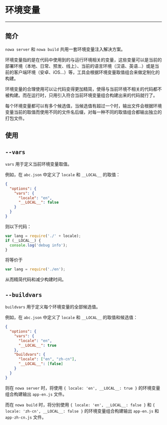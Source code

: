 # 环境变量

---

## 简介

`nowa server` 和 `nowa build` 共用一套环境变量注入解决方案。

环境变量指的是在代码中使用到的与运行环境相关的变量，这些变量可以是当前的部署环境（本地、日常、预发、线上）、当前的语言环境（汉语、英语…）或是当前的客户端环境（安卓、iOS…）等，工具会根据环境变量取值组合来做定制化的构建。

环境变量的合理使用可以让代码变得更加精简，使得与当前环境不相关的代码都不被构建。而在运行时，只用引入符合当前环境变量组合构建出来的代码就行了。

每个环境变量都可以有多个候选值，当候选值有超过一个时，输出文件会根据环境变量当前的取值而使用不同的文件名后缀，对每一种不同的取值组合都输出独立的打包文件。

## 使用

## `--vars`

`vars` 用于定义当前环境变量取值。

例如，在 `abc.json` 中定义了 `locale` 和 `__LOCAL__` 的取值：
```json
{
  "options": {
    "vars": {
      "locale": "en",
      "__LOCAL__": false
    }
  }
}
```

则以下代码：

```js
var lang = require('./' + locale);
if (__LOCAL__) {
  console.log('debug info');
}
```

将等价于

```js
var lang = require('./en');
```

从而精简代码和减少构建时间。

## `--buildvars`

`buildvars` 用于定义每个环境变量的全部候选值。

例如，在 `abc.json` 中定义了 `locale` 和 `__LOCAL__` 的取值和候选值：
```json
{
  "options": {
    "vars": {
      "locale": "en",
      "__LOCAL__": true
    },
    "buildvars": {
      "locale": ["en", "zh-cn"],
      "__LOCAL__": [false]
    }
  }
}
```

则在 `nowa server` 时，将使用 `{ locale: 'en', __LOCAL__: true }` 的环境变量组合构建输出 `app-en.js` 文件。

而在 `nowa build` 时，将分别使用 `{ locale: 'en', __LOCAL__: false }` 和 `{ locale: 'zh-cn', __LOCAL__: false }` 的环境变量组合构建输出 `app-en.js` 和  `app-zh-cn.js` 文件。
